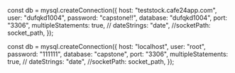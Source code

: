 const db = mysql.createConnection({
host: "teststock.cafe24app.com",
user: "dufqkd1004",
password: "capstone!!",
database: "dufqkd1004",
port: "3306",
multipleStatements: true,
// dateStrings: "date",
//socketPath: socket_path,
});

const db = mysql.createConnection({
host: "localhost",
user: "root",
password: "111111",
database: "capstone",
port: "3306",
multipleStatements: true,
// dateStrings: "date",
//socketPath: socket_path,
});
